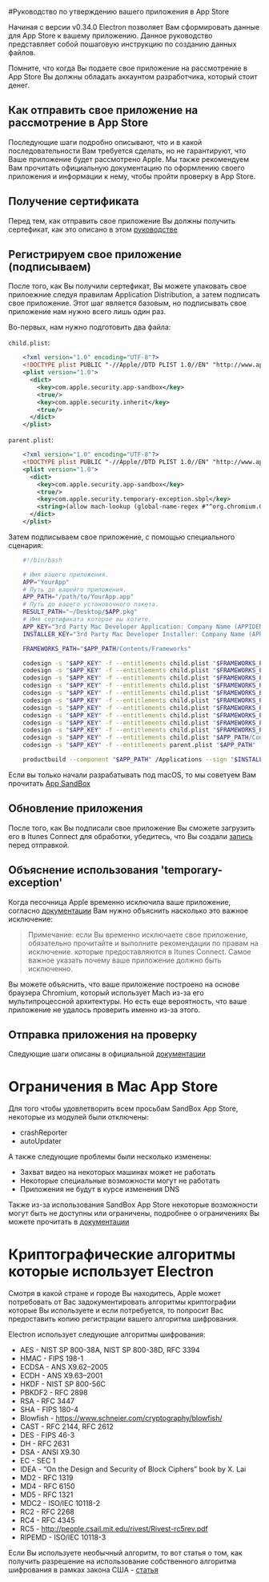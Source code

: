 
#Руководство по утверждению вашего приложения в App Store

Начиная с версии v0.34.0 Electron позволяет Вам сформировать данные для App Store к вашему приложению.
Данное руководство представляет собой пошаговую инструкцию по созданию данных файлов.

Помните, что когда Вы подаете свое приложение на рассмотрение в App Store Вы должны обладать аккаунтом разработчика,
который стоит денег.

## Как отправить свое приложение на рассмотрение в App Store

Последующие шаги подробно описывают, что и в какой последовательности Вам требуется сделать, но не гарантируют, что Ваше приложение будет рассмотрено Apple. Мы также рекомендуем Вам прочитать официальную документацию по оформлению своего приложения и информации к нему, чтобы пройти проверку в App Store.

## Получение сертификата

Перед тем, как отправить свое приложение Вы должны получить сертефикат, как это описано в этом [руководстве](https://github.com/nwjs/nw.js/wiki/Mac-App-Store-%28MAS%29-Submission-Guideline#first-steps "Ссылка на руководство")

## Регистрируем свое приложение (подписываем)

После того, как Вы получили сертефикат, Вы можете упаковать свое прилоежние следуя правилам Application Distribution,
а затем подписать свое приложение. Этот шаг является базовым, но подписывать свое приложение нам нужно всего лишь один раз.

Во-первых, нам нужно подготовить два файла:

`child.plist`:

```xml
    <?xml version="1.0" encoding="UTF-8"?>
    <!DOCTYPE plist PUBLIC "-//Apple//DTD PLIST 1.0//EN" "http://www.apple.com/DTDs/PropertyList-1.0.dtd">
    <plist version="1.0">
      <dict>
        <key>com.apple.security.app-sandbox</key>
        <true/>
        <key>com.apple.security.inherit</key>
        <true/>
      </dict>
    </plist>
```

`parent.plist`:

```xml
    <?xml version="1.0" encoding="UTF-8"?>
    <!DOCTYPE plist PUBLIC "-//Apple//DTD PLIST 1.0//EN" "http://www.apple.com/DTDs/PropertyList-1.0.dtd">
    <plist version="1.0">
      <dict>
        <key>com.apple.security.app-sandbox</key>
        <true/>
        <key>com.apple.security.temporary-exception.sbpl</key>
        <string>(allow mach-lookup (global-name-regex #"^org.chromium.Chromium.rohitfork.[0-9]+$"))</string>
      </dict>
    </plist>
```

Затем подписываем свое приложение, с помощью специального сценария:

```bash
    #!/bin/bash

    # Имя вашего приложения.
    APP="YourApp"
    # Путь до вашейго приложения.
    APP_PATH="/path/to/YourApp.app"
    # Путь до вашего установочного пакета.
    RESULT_PATH="~/Desktop/$APP.pkg"
    # Имя сертификата которое вы хотите.
    APP_KEY="3rd Party Mac Developer Application: Company Name (APPIDENTITY)"
    INSTALLER_KEY="3rd Party Mac Developer Installer: Company Name (APPIDENTITY)"

    FRAMEWORKS_PATH="$APP_PATH/Contents/Frameworks"

    codesign -s "$APP_KEY" -f --entitlements child.plist "$FRAMEWORKS_PATH/Electron Framework.framework/Versions/A/Electron Framework"
    codesign -s "$APP_KEY" -f --entitlements child.plist "$FRAMEWORKS_PATH/Electron Framework.framework/Versions/A/Libraries/libffmpeg.dylib"
    codesign -s "$APP_KEY" -f --entitlements child.plist "$FRAMEWORKS_PATH/Electron Framework.framework/Versions/A/Libraries/libnode.dylib"
    codesign -s "$APP_KEY" -f --entitlements child.plist "$FRAMEWORKS_PATH/Electron Framework.framework"
    codesign -s "$APP_KEY" -f --entitlements child.plist "$FRAMEWORKS_PATH/$APP Helper.app/Contents/MacOS/$APP Helper"
    codesign -s "$APP_KEY" -f --entitlements child.plist "$FRAMEWORKS_PATH/$APP Helper.app/"
    codesign -s "$APP_KEY" -f --entitlements child.plist "$FRAMEWORKS_PATH/$APP Helper EH.app/Contents/MacOS/$APP Helper EH"
    codesign -s "$APP_KEY" -f --entitlements child.plist "$FRAMEWORKS_PATH/$APP Helper EH.app/"
    codesign -s "$APP_KEY" -f --entitlements child.plist "$FRAMEWORKS_PATH/$APP Helper NP.app/Contents/MacOS/$APP Helper NP"
    codesign -s "$APP_KEY" -f --entitlements child.plist "$FRAMEWORKS_PATH/$APP Helper NP.app/"
    codesign -s "$APP_KEY" -f --entitlements child.plist "$APP_PATH/Contents/MacOS/$APP"
    codesign -s "$APP_KEY" -f --entitlements parent.plist "$APP_PATH"

    productbuild --component "$APP_PATH" /Applications --sign "$INSTALLER_KEY" "$RESULT_PATH"
```

Если вы только начали разрабатывать под macOS, то мы советуем Вам прочитать [App SandBox](https://developer.apple.com/library/ios/documentation/Miscellaneous/Reference/EntitlementKeyReference/Chapters/EnablingAppSandbox.html "Ссылка для новичков в разработке приложений для macOS")

## Обновление приложения

После того, как Вы подписали свое приложение Вы сможете загрузить его в Itunes Connect для обработки, убедитесь, что Вы создали [запись](https://developer.apple.com/library/ios/documentation/LanguagesUtilities/Conceptual/iTunesConnect_Guide/Chapters/CreatingiTunesConnectRecord.html "ссылка на показ как создавать запись в Itunes Connect") перед отправкой.

## Объяснение использования 'temporary-exception'

Когда песочница Apple временно исключила ваше приложение, согласно [документации](https://developer.apple.com/library/mac/documentation/Miscellaneous/Reference/EntitlementKeyReference/Chapters/AppSandboxTemporaryExceptionEntitlements.html "Документация по исключениям") Вам нужно объяснить насколько это важное исключение:

>Примечание: если Вы временно исключаете свое приложение, обязательно прочитайте и выполните рекомендации по правам на исключение.
>которые предоставляются в Itunes Connect. Самое важное указать почему ваше приложение должно быть исключенно.

Вы можете объяснить, что ваше приложение построено на основе браузера Chromium, который использует Mach из-за его мультипроцессной архитектуры. Но есть еще вероятность, что ваше приложение не удалось проверить именно из-за этого.

## Отправка приложения на проверку

Следующие шаги описаны в официальной [документации](https://developer.apple.com/library/ios/documentation/LanguagesUtilities/Conceptual/iTunesConnect_Guide/Chapters/SubmittingTheApp.html "Официальная статья по отправке приложения на проверку")

# Ограничения в Mac App Store

Для того чтобы удовлетворить всем просьбам SandBox App Store, некоторые из модулей были отключены:
- crashReporter
- autoUpdater

А также следующие проблемы были несколько изменены:
- Захват видео на некоторых машинах может не работать
- Некоторые специальные возможности могут не работать
- Приложения не будут в курсе изменения DNS

Также из-за использования SandBox App Store некоторые возможности могут быть не доступны или ограничены, подробнее о ограничениях
Вы можете прочитать в [документации](https://developer.apple.com/app-sandboxing/ "Ссылка на ограничения в SandBox AppStore")

# Криптографические алгоритмы которые использует Electron

Смотря в какой стране и городе Вы находитесь, Apple может потребовать от Вас задокументировать алгоритмы криптографии которые Вы используете
и если потребуется, то попросит Вас предоставить копию регистрации вашего алгоритма шифрования.

Electron использует следующие алгоритмы шифрования:
- AES - NIST SP 800-38A, NIST SP 800-38D, RFC 3394
- HMAC - FIPS 198-1
- ECDSA - ANS X9.62–2005
- ECDH - ANS X9.63–2001
- HKDF - NIST SP 800-56C
- PBKDF2 - RFC 2898
- RSA - RFC 3447
- SHA - FIPS 180-4
- Blowfish - https://www.schneier.com/cryptography/blowfish/
- CAST - RFC 2144, RFC 2612
- DES - FIPS 46-3
- DH - RFC 2631
- DSA - ANSI X9.30
- EC - SEC 1
- IDEA - “On the Design and Security of Block Ciphers” book by X. Lai
- MD2 - RFC 1319
- MD4 - RFC 6150
- MD5 - RFC 1321
- MDC2 - ISO/IEC 10118-2
- RC2 - RFC 2268
- RC4 - RFC 4345
- RC5 - http://people.csail.mit.edu/rivest/Rivest-rc5rev.pdf
- RIPEMD - ISO/IEC 10118-3

Если Вы используете необычный алгоритм, то вот статья о том, как получить разрешение на использование собственного алгоритма шифрования в
рамках закона США - [статья](https://pupeno.com/2015/12/15/legally-submit-app-apples-app-store-uses-encryption-obtain-ern/ "Статья о том как получить разрешение на свой алгоритм шифрования")
